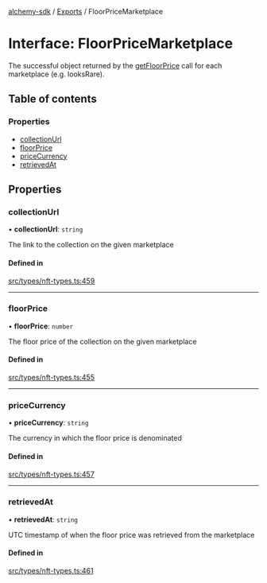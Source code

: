 [alchemy-sdk](../README.md) / [Exports](../modules.md) / FloorPriceMarketplace

# Interface: FloorPriceMarketplace

The successful object returned by the [getFloorPrice](../classes/NftNamespace.md#getfloorprice) call for each
marketplace (e.g. looksRare).

## Table of contents

### Properties

- [collectionUrl](FloorPriceMarketplace.md#collectionurl)
- [floorPrice](FloorPriceMarketplace.md#floorprice)
- [priceCurrency](FloorPriceMarketplace.md#pricecurrency)
- [retrievedAt](FloorPriceMarketplace.md#retrievedat)

## Properties

### collectionUrl

• **collectionUrl**: `string`

The link to the collection on the given marketplace

#### Defined in

[src/types/nft-types.ts:459](https://github.com/alchemyplatform/alchemy-sdk-js/blob/873c9882/src/types/nft-types.ts#L459)

___

### floorPrice

• **floorPrice**: `number`

The floor price of the collection on the given marketplace

#### Defined in

[src/types/nft-types.ts:455](https://github.com/alchemyplatform/alchemy-sdk-js/blob/873c9882/src/types/nft-types.ts#L455)

___

### priceCurrency

• **priceCurrency**: `string`

The currency in which the floor price is denominated

#### Defined in

[src/types/nft-types.ts:457](https://github.com/alchemyplatform/alchemy-sdk-js/blob/873c9882/src/types/nft-types.ts#L457)

___

### retrievedAt

• **retrievedAt**: `string`

UTC timestamp of when the floor price was retrieved from the marketplace

#### Defined in

[src/types/nft-types.ts:461](https://github.com/alchemyplatform/alchemy-sdk-js/blob/873c9882/src/types/nft-types.ts#L461)
